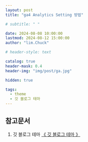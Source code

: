 ```yaml
---
layout: post
title: "ga4 Analytics Setting 방법"

# subtitle: " "

date: 2024-08-08 10:00:00
lastmod: 2024-08-12 15:00:00
author: "lim.Chuck"

# header-style: text

catalog: true
header-mask: 0.4
header-img: "img/post/ga.jpg"

hidden: true

tags:
  - theme
  - 깃 블로그 테마
---
```


<!-- ---
layout:     keynote
title:      "Service Worker 101「GDG DevFest 2016 北京」"
subtitle:   "🎞  Slides:Service Worker 101, Working Offline and Instant Loading (GDG DevFest 2016 Beijing)"
iframe:     "//huangxuan.me/sw-101-gdgdf/"
navcolor:   "invert"
date:       2016-11-20
author:     "Hux"
tags:
    - Slides
    - Web
    - PWA
--- -->

## 참고문서

1. 깃 블로그 테마 [《 깃 블로그 테마 》](https://github.com/topics/jekyll-theme)
